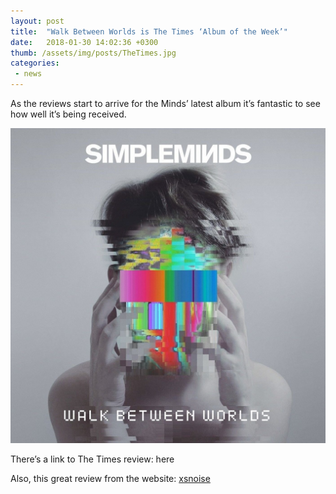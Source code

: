 ```yaml
---
layout: post
title:  "Walk Between Worlds is The Times ‘Album of the Week’"
date:   2018-01-30 14:02:36 +0300
thumb: /assets/img/posts/TheTimes.jpg
categories:
 - news
---
```


As the reviews start to arrive for the Minds’ latest album it’s fantastic to see how well it’s being received.

![Simple Minds - Walk Between Worlds](/assets/img/posts/Minds-Walk-Between-Worlds.jpg)

There’s a link to The Times review: here

Also, this great review from the website: [xsnoise](http://www.xsnoize.com/album-review-simple-minds-walk-between-worlds/)